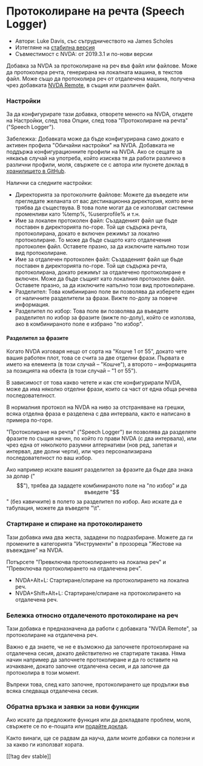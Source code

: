 # Протоколиране на речта (Speech Logger) #

* Автори: Luke Davis, със сътрудничеството на James Scholes
* Изтегляне на [стабилна версия][1]
* Съвместимост с NVDA: от 2019.3.1 и по-нови версии

Добавка за NVDA за протоколиране на реч във файл или файлове. Може да
протоколира речта, генерирана на локалната машина, в текстов файл. Може също
да протоколира реч от отдалечена машина, получена чрез добавката [NVDA
Remote](https://nvdaremote.com/), в същия или различен файл.

### Настройки

За да конфигурирате тази добавка, отворете менюто на NVDA, отидете на
Настройки, след това Опции, след това "Протоколиране на речта" ("Speech
Logger").

Забележка: Добавката може да бъде конфигурирана само докато е активен
профила "Обичайни настройки" на NVDA. Добавката не поддържа
конфигурационните профили на NVDA. Ако се сещате за някакъв случай на
употреба, който изисква тя да работи различно в различни профили, моля,
свържете се с автора или пуснете доклад в [хранилището в
GitHub](https://github.com/opensourcesys/speechLogger/issues/).

Налични са следните настройки:

* Директорията за протоколните файлове: Можете да въведете или прегледате
  желаната от вас дестинационна директория, която вече трябва да
  съществува. В това поле могат да се използват системни променливи като
  %temp%, %userprofile% и т.н.
* Име за локален протоколен файл: Създаденият файл ще бъде поставен в
  директорията по-горе. Той ще съдържа речта, протоколирана, докато е
  включен режимът за локално протоколиране. То може да бъде същото като
  отдалечения протоколен файл. Оставете празно, за да изключите напълно този
  вид протоколиране.
* Име за отдалечен протоколен файл: Създаденият файл ще бъде поставен в
  директорията по-горе. Той ще съдържа речта, протоколирана, докато режимът
  за отдалечено протоколиране е включен. Може да бъде същият като локалния
  протоколен файл. Оставете празно, за да изключите напълно този вид
  протоколиране.
* Разделител: Това комбинирано поле ви позволява да изберете един от
  наличните разделители за фрази. Вижте по-долу за повече информация.
* Разделител по избор: Това поле ви позволява да въведете разделител по
  избор за фразите (вижте по-долу), който се използва, ако в комбинираното
  поле е избрано "по избор".

#### Разделител за фразите

Когато NVDA изговаря нещо от сорта на "Кошче 1 от 55", докато чете вашия
работен плот, това се счита за две отделни фрази. Първата е името на
елемента (в този случай – "Кошче"), а второто – информацията за позицията на
обекта (в този случай – "1 от 55").

В зависимост от това какво четете и как сте конфигурирали NVDA, може да има
няколко отделни фрази, които са част от една обща речева последователност.

В нормалния протокол на NVDA на ниво за отстраняване на грешки, всяка
отделна фраза е разделена с два интервала, както е написано в примера
по-горе.

"Протоколиране на речта" ("Speech Logger") ви позволява да разделяте фразите
по същия начин, по който го прави NVDA (с два интервала), или чрез една от
няколкото разумни алтернативи (нов ред, запетая и интервал, две долни
черти), или чрез персонализирана последователност по ваш избор.

Ако например искате вашият разделител за фразите да бъде два знака за долар
("$$"), трябва да зададете комбинираното поле на "по избор" и да въведете
"$$" (без кавичките) в полето за разделител по избор. Ако искате да е
табулация, можете да въведете "\t".

### Стартиране и спиране на протоколирането

Тази добавка има два жеста, зададени по подразбиране. Можете да ги промените
в категорията "Инструменти" в прозореца "Жестове на въвеждане" на NVDA.

Потърсете "Превключва протоколирането на локална реч" и "Превключва
протоколирането на отдалечена реч".

* NVDA+Alt+L: Стартиране/спиране на протоколирането на локална реч.
* NVDA+Shift+Alt+L: Стартиране/спиране на протоколирането на отдалечена реч.

### Бележка относно отдалеченото протоколиране на реч

Тази добавка е предназначена да работи с добавката "NVDA Remote", за
протоколиране на отдалечена реч.

Важно е да знаете, че не е възможно да започнете протоколиране на отдалечена
сесия, докато действително не стартирате такава. Няма начин например да
започнете протоколиране и да го оставите на изчакване, докато започне
отдалечена сесия, и да започне да протоколира в този момент.

Въпреки това, след като започне, протоколирането ще продължи във всяка
следваща отдалечена сесия.

### Обратна връзка и заявки за нови функции

Ако искате да предложите функция или да докладвате проблем, моля, свържете
се по е-пощата или [подайте
доклад](https://github.com/opensourcesys/speechLogger/issues/).

Както винаги, ще се радвам да науча, дали моите добавки са полезни и за
какво ги използват хората.

[[!tag dev stable]]

[1]: https://addons.nvda-project.org/files/get.php?file=speechLogger
